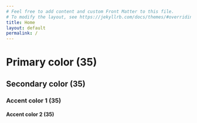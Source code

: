 ```yaml
---
# Feel free to add content and custom Front Matter to this file.
# To modify the layout, see https://jekyllrb.com/docs/themes/#overriding-theme-defaults
title: Home
layout: default
permalink: /
---
```


# Primary color (35)

## Secondary color (35)

### Accent color 1 (35)

#### Accent color 2 (35)
